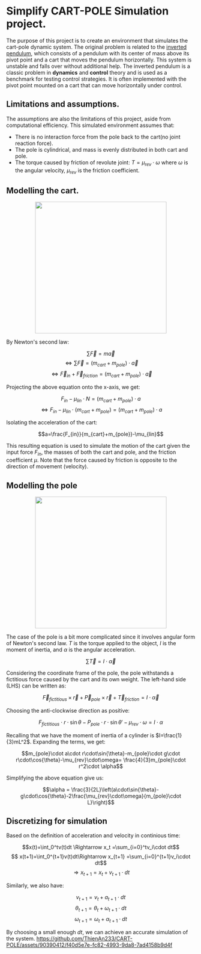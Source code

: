 # Simplify CART-POLE Simulation project.

The purpose of this project is to create an environment that simulates the cart-pole dynamic system. The original problem is related to the [inverted pendulum](https://en.wikipedia.org/wiki/Inverted_pendulum), which consists of a pendulum with its center of mass above its pivot point and a cart that moves the pendulum horizontally. This system is unstable and falls over without additional help. The inverted pendulum is a classic problem in **dynamics** and **control** theory and is used as a benchmark for testing control strategies. It is often implemented with the pivot point mounted on a cart that can move horizontally under control.

## Limitations and assumptions.

The assumptions are also the limitations of this project, aside from computational efficiency. This simulated environment assumes that:
* There is no interaction force from the pole back to the cart(no joint reaction force).
* The pole is cylindrical, and mass is evenly distributed in both cart and pole.
* The torque caused by friction of revolute joint: $T=\mu_{rev}\cdot \omega$ where $\omega$ is the angular velocity, $\mu_{rev}$ is the friction coefficient.

## Modelling the cart.

<div align="center"><image src=CART.png height=350></div>

By Newton's second law:

$$\sum\vec{F}=m\vec{a}$$
$$\Leftrightarrow\sum\vec{F}=(m_{cart}+m_{pole})\cdot\vec{a}$$
$$\Leftrightarrow\vec{F}_{in}+\vec{F}_{friction}=(m_{cart}+m_{pole})\cdot\vec{a}$$

Projecting the above equation onto the x-axis, we get:

$$F_{in}-\mu_{lin}\cdot N=(m_{cart}+m_{pole})\cdot a$$
$$\Leftrightarrow F_{in}-\mu_{lin}\cdot (m_{cart}+m_{pole})=(m_{cart}+m_{pole})\cdot a$$

Isolating the acceleration of the cart:

$$a=\frac{F_{in}}{m_{cart}+m_{pole}}-\mu_{lin}$$

This resulting equation is used to simulate the motion of the cart given the input force $F_{in}$, the masses of both the cart and pole, and the friction coefficient $\mu$. Note that the force caused by friction is opposite to the direction of movement (velocity).

## Modelling the pole
<div align="center"><image src=POLE.png width=350></div>

The case of the pole is a bit more complicated since it involves angular form of Newton's second law. $T$ is the torque applied to the object, $I$ is the moment of inertia, and $\alpha$ is the angular acceleration.

$$ \sum \vec{T}=I\cdot \vec{\alpha}$$

Considering the coordinate frame of the pole, the pole withstands a fictitious force caused by the cart and its own weight. The  left-hand side (LHS) can be written as:

$$\vec{F}_{fictitious}\times \vec{r}+\vec{P}_{pole}\times\vec{r}+\vec{T}_{friction}=I\cdot \vec{\alpha}$$

Choosing the anti-clockwise direction as positive:

$$F_{fictitious}\cdot r\cdot\sin{\theta}-P_{pole}\cdot r\cdot\sin{\theta'}-\mu_{rev}\cdot\omega=I\cdot \alpha$$

Recalling that we have the moment of inertia of a cylinder is $I=\frac{1}{3}mL^2$. Expanding the terms, we get:

$$m_{pole}\cdot a\cdot r\cdot\sin{\theta}-m_{pole}\cdot g\cdot r\cdot\cos{\theta}-\mu_{rev}\cdot\omega= \frac{4}{3}m_{pole}\cdot r^2\cdot \alpha$$

Simplifying the above equation give us:

$$\alpha = \frac{3}{2L}\left(a\cdot\sin{\theta}-g\cdot\cos{\theta}-2\frac{\mu_{rev}\cdot\omega}{m_{pole}\cdot L}\right)$$

## Discretizing for simulation
Based on the definition of acceleration and velocity in continious time:

$$x(t)=\int_0^tv(t)dt \Rightarrow x_t =\sum_{i=0}^tv_i\cdot dt$$
$$ x(t+1)=\int_0^{t+1}v(t)dt\Rightarrow x_{t+1} =\sum_{i=0}^{t+1}v_i\cdot dt$$
$$\Rightarrow x_{t+1}=x_t+v_{t+1}\cdot dt$$

Similarly, we also have:

$$v_{t+1}=v_t+a_{t+1}\cdot dt$$
$$\theta_{t+1}=\theta_t+\omega_{t+1}\cdot dt$$
$$\omega_{t+1}=\omega_t+\alpha_{t+1}\cdot dt$$

By choosing a small enough $dt$, we can achieve an accurate simulation of the system.
https://github.com/ThienAn233/CART-POLE/assets/90390412/f40d5e7e-fc82-4993-9da8-7ad4158b9d4f
